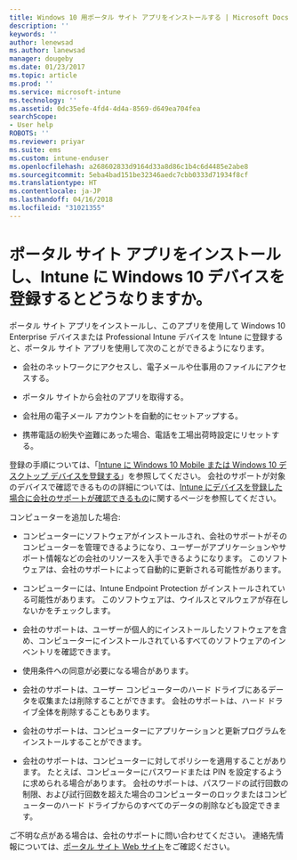 ```yaml
---
title: Windows 10 用ポータル サイト アプリをインストールする | Microsoft Docs
description: ''
keywords: ''
author: lenewsad
ms.author: lanewsad
manager: dougeby
ms.date: 01/23/2017
ms.topic: article
ms.prod: ''
ms.service: microsoft-intune
ms.technology: ''
ms.assetid: 0dc35efe-4fd4-4d4a-8569-d649ea704fea
searchScope:
- User help
ROBOTS: ''
ms.reviewer: priyar
ms.suite: ems
ms.custom: intune-enduser
ms.openlocfilehash: a268602833d9164d33a8d86c1b4c6d4485e2abe8
ms.sourcegitcommit: 5eba4bad151be32346aedc7cbb0333d71934f8cf
ms.translationtype: HT
ms.contentlocale: ja-JP
ms.lasthandoff: 04/16/2018
ms.locfileid: "31021355"
---
```

# <a name="what-happens-if-you-install-the-company-portal-app-and-enroll-your-windows-10-device-in-intune"></a>ポータル サイト アプリをインストールし、Intune に Windows 10 デバイスを登録するとどうなりますか。

ポータル サイト アプリをインストールし、このアプリを使用して Windows 10 Enterprise デバイスまたは Professional Intune デバイスを Intune に登録すると、ポータル サイト アプリを使用して次のことができるようになります。

-   会社のネットワークにアクセスし、電子メールや仕事用のファイルにアクセスする。

-   ポータル サイトから会社のアプリを取得する。

-   会社用の電子メール アカウントを自動的にセットアップする。

-   携帯電話の紛失や盗難にあった場合、電話を工場出荷時設定にリセットする。

登録の手順については、「[Intune に Windows 10 Mobile または Windows 10 デスクトップ デバイスを登録する](enroll-your-w10-phone-or-w10-pc-windows.md)」を参照してください。 会社のサポートが対象のデバイスで確認できるものの詳細については、[Intune にデバイスを登録した場合に会社のサポートが確認できるもの](what-info-can-your-company-see-when-you-enroll-your-device-in-intune.md)に関するページを参照してください。

コンピューターを追加した場合:

-   コンピューターにソフトウェアがインストールされ、会社のサポートがそのコンピューターを管理できるようになり、ユーザーがアプリケーションやサポート情報などの会社のリソースを入手できるようになります。 このソフトウェアは、会社のサポートによって自動的に更新される可能性があります。

-   コンピューターには、Intune Endpoint Protection がインストールされている可能性があります。 このソフトウェアは、ウイルスとマルウェアが存在しないかをチェックします。

-   会社のサポートは、ユーザーが個人的にインストールしたソフトウェアを含め、コンピューターにインストールされているすべてのソフトウェアのインベントリを確認できます。

-   使用条件への同意が必要になる場合があります。

-   会社のサポートは、ユーザー コンピューターのハード ドライブにあるデータを収集または削除することができます。 会社のサポートは、ハード ドライブ全体を削除することもあります。

-   会社のサポートは、コンピューターにアプリケーションと更新プログラムをインストールすることができます。

-   会社のサポートは、コンピューターに対してポリシーを適用することがあります。 たとえば、コンピューターにパスワードまたは PIN を設定するように求められる場合があります。 会社のサポートは、パスワードの試行回数の制限、および試行回数を超えた場合のコンピューターのロックまたはコンピューターのハード ドライブからのすべてのデータの削除なども設定できます。

ご不明な点がある場合は、会社のサポートに問い合わせてください。 連絡先情報については、[ポータル サイト Web サイト](https://portal.manage.microsoft.com#HelpDeskDialog)をご確認ください。
